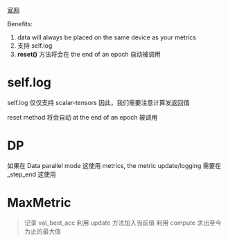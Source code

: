 [官网](https://torchmetrics.readthedocs.io/en/stable/pages/lightning.html)


Benefits:
1. data will always be placed on the same device as your metrics
2. 支持 self.log
3. **reset()** 方法将会在 the end of an epoch 自动被调用


# self.log

self.log 仅仅支持 scalar-tensors  因此，我们需要注意计算发返回值

reset method 将会自动 at the end of an epoch 被调用


# DP
如果在 Data parallel mode 这使用 metrics, the metric update/logging 需要在 <mode>_step_end 这使用


# MaxMetric
> 记录 val_best_acc
利用 update 方法加入当前值
利用 compute 求出至今为止的最大值